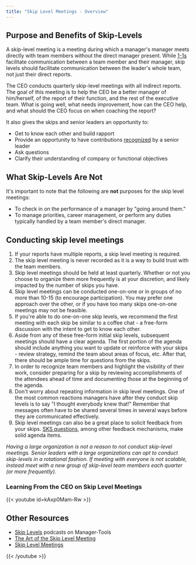 ```yaml
---
title: "Skip Level Meetings - Overview"
---
```


## Purpose and Benefits of Skip-Levels

A skip-level meeting is a meeting during which a manager's manager meets directly with team members without the direct manager present. While [1-1s](/handbook/leadership/1-1) facilitate communication between a team
member and their manager, skip levels should facilitate communication between the leader's whole team, not just their direct
reports.

The CEO conducts quarterly skip-level meetings with all indirect reports. The goal of this meeting is to help the CEO be a better manager of him/herself, of the report of their function, and the rest of the executive team. What is going well, what needs improvement, how can the CEO help, and what should the CEO focus on when coaching the report?

It also gives the skips and senior leaders an opportunity to:

- Get to know each other and build rapport
- Provide an opportunity to have contributions [recognized](/handbook/people-group/guidance-on-feedback/#recognition) by a senior leader
- Ask questions
- Clarify their understanding of company or functional objectives

## What Skip-Levels Are Not

It's important to note that the following are **not** purposes for the
skip level meetings:

- To check in on the performance of a manager by "going around them."
- To manage priorities, career management, or perform any duties typically
  handled by a team member's direct manager.

## Conducting skip level meetings

1. If your reports have multiple reports, a skip level meeting is required.
1. The skip level meeting is never recorded as it is a way to build trust with the team members.
1. Skip level meetings should be held at least quarterly. Whether or not you
   choose to organize them more frequently is at your discretion, and likely
   impacted by the number of skips you have.
1. Skip level meetings can be conducted one-on-one or in groups of no more than
   10-15 (to encourage participation). You may prefer one approach over the
   other, or if you have too many skips one-on-one meetings may not be feasible.
1. If you're able to do one-on-one skip levels, we recommend the first meeting
   with each skip be similar to a coffee chat - a free-form discussion with the
   intent to get to know each other.
1. Aside from any of these free-form initial skip levels, subsequent meetings
   should have a clear agenda. The first portion of the agenda should include
   anything you want to update or reinforce with your skips - review strategy,
   remind the team about areas of focus, etc. After that, there should be ample
   time for questions from the skips.
1. In order to recognize team members and highlight the visibility of their work, consider preparing for a skip by reviewing accomplishments of the attendees ahead of time and documenting those at the beginning of the agenda.
1. Don't worry about repeating information in skip level meetings. One of the
   most common reactions managers have after they conduct skip levels is to say
   "I thought everybody knew that!" Remember that messages often have to be
   shared several times in several ways before they are communicated
   effectively.
1. Skip level meetings can also be a great place to solicit feedback from your
   skips. [SKS questions](https://en.wikipedia.org/wiki/SKS_process), among
   other feedback mechanisms, make solid agenda items.

*Having a large organization is not a reason to not conduct skip-level meetings. Senior leaders with a large organizations can opt to conduct skip-levels in a rotational fashion. If meeting with everyone is not scalable, instead meet with a new group of skip-level team members each quarter (or more frequently).*

### Learning From the CEO on Skip Level Meetings

{{< youtube id=kAxp0Mam-Rw >}}

## Other Resources

- [Skip Levels](https://www.manager-tools.com/2006/04/skip-levels) podcasts on Manager-Tools
- [The Art of the Skip Level Meeting](https://www.linkedin.com/pulse/art-skip-level-meeting-scott-boulton%2C-chrp-5948801065834024960/)
- [Skip Level Meetings](/handbook/engineering/development/dev/create/engineers/skip-level/)

{{< /youtube >}}
